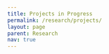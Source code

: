 ```yaml
---
title: Projects in Progress
permalink: /research/projects/
layout: page
parent: Research
nav: true
---
```

<!-- Content for your in-progress projects -->
